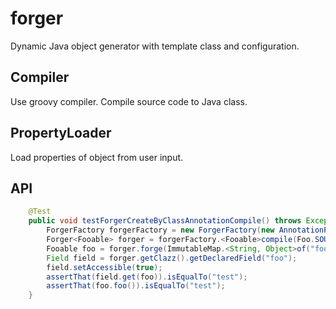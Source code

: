 forger
======

Dynamic Java object generator with template class and configuration.

## Compiler

Use groovy compiler. Compile source code to Java class.

## PropertyLoader

Load properties of object from user input.

## API

```java
    @Test
    public void testForgerCreateByClassAnnotationCompile() throws Exception {
        ForgerFactory forgerFactory = new ForgerFactory(new AnnotationPropertyLoader(), new GroovyForgerCompiler());
        Forger<Fooable> forger = forgerFactory.<Fooable>compile(Foo.SOURCE_CODE);
        Fooable foo = forger.forge(ImmutableMap.<String, Object>of("fooa", "test"));
        Field field = forger.getClazz().getDeclaredField("foo");
        field.setAccessible(true);
        assertThat(field.get(foo)).isEqualTo("test");
        assertThat(foo.foo()).isEqualTo("test");
    }
```